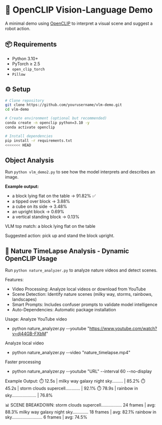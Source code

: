 # 🧠 OpenCLIP Vision-Language Demo

A minimal demo using [OpenCLIP](https://github.com/mlfoundations/open_clip) to interpret a visual scene and suggest a robot action.

## 📦 Requirements
- Python 3.10+
- PyTorch ≥ 2.5
- `open_clip_torch`
- `Pillow`

## ⚙️ Setup
```bash
# Clone repository
git clone https://github.com/yourusername/vlm-demo.git
cd vlm-demo

# Create environment (optional but recommended)
conda create -n openclip python=3.10 -y
conda activate openclip

# Install dependencies
pip install -r requirements.txt
<<<<<<< HEAD
```

## Object Analysis
Run `python vlm_demo2.py` to see how the model interprets and describes an image.

**Example output:**
- a block lying flat on the table -> 91.82% ✅
- a tipped over block -> 3.88%
- a cube on its side -> 3.48%
- an upright block -> 0.69%
- a vertical standing block -> 0.13%


VLM top match: a block lying flat on the table  

Suggested action: pick up and stand the block upright.



## 🌄 Nature TimeLapse Analysis - Dynamic OpenCLIP Usage
Run `python nature_analyzer.py` to analyze nature videos and detect scenes.

Features:
- Video Processing: Analyze local videos or download from YouTube
- Scene Detection: Identify nature scenes (milky way, storms, rainbows, landscapes)
- Smart Prompts: Includes confuser prompts to validate model intelligence
- Auto-Dependencies: Automatic package installation


Usage: 
Analyze YouTube video
- python nature_analyzer.py --youtube "https://www.youtube.com/watch?v=dj44GB-FXbM"

Analyze local video  
- python nature_analyzer.py --video "nature_timelapse.mp4"

Faster processing
- python nature_analyzer.py --youtube "URL" --interval 60 --no-display


Example Output:
⏱️   12.5s | milky way galaxy night sky......... | 85.2%
⏱️   45.2s | storm clouds supercell............ | 92.1%
⏱️   78.9s | rainbow in sky.................... | 76.8%

📊 SCENE BREAKDOWN:
  storm clouds supercell................. 24 frames | avg: 88.3%
  milky way galaxy night sky............. 18 frames | avg: 82.1%
  rainbow in sky.........................  6 frames | avg: 74.5%
